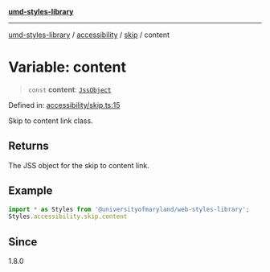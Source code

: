 [**umd-styles-library**](../../../../README.md)

***

[umd-styles-library](../../../../modules.md) / [accessibility](../../../README.md) / [skip](../README.md) / content

# Variable: content

> `const` **content**: [`JssObject`](../../../../utilities/namespaces/transform/type-aliases/JssObject.md)

Defined in: [accessibility/skip.ts:15](https://github.com/UMD-Digital/design-system/blob/8021d9898368f604bce452fe4dde6fae3a0578fd/packages/styles/source/accessibility/skip.ts#L15)

Skip to content link class.

## Returns

The JSS object for the skip to content link.

## Example

```typescript
import * as Styles from '@universityofmaryland/web-styles-library';
Styles.accessibility.skip.content
```

## Since

1.8.0
